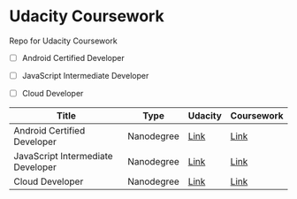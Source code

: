 # Udacity Coursework
Repo for Udacity Coursework

- [ ] Android Certified Developer
- [ ] JavaScript Intermediate Developer
- [ ] Cloud Developer


| Title | Type | Udacity | Coursework |
|-------|------|---------|------------|
| Android Certified Developer | Nanodegree | [Link](https://www.udacity.com/course/android-kotlin-developer-nanodegree--nd940) | [Link](TBC) |
| JavaScript Intermediate Developer | Nanodegree | [Link](https://www.udacity.com/course/intermediate-javascript-nanodegree--nd032) | [Link](TBC) |
| Cloud Developer | Nanodegree | [Link](https://www.udacity.com/course/cloud-developer-nanodegree--nd9990) | [Link](https://github.com/rosera/udacity-nanodegree/tree/main/cloud-developer) |


